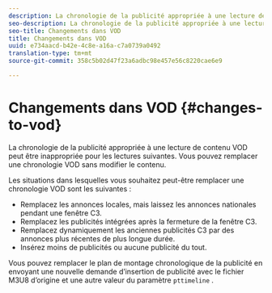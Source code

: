 ```yaml
---
description: La chronologie de la publicité appropriée à une lecture de contenu VOD peut être inappropriée pour les lectures suivantes. Vous pouvez remplacer une chronologie VOD sans modifier le contenu.
seo-description: La chronologie de la publicité appropriée à une lecture de contenu VOD peut être inappropriée pour les lectures suivantes. Vous pouvez remplacer une chronologie VOD sans modifier le contenu.
seo-title: Changements dans VOD
title: Changements dans VOD
uuid: e734aacd-b42e-4c8e-a16a-c7a0739a0492
translation-type: tm+mt
source-git-commit: 358c5b02d47f23a6adbc98e457e56c8220cae6e9

---
```



# Changements dans VOD {#changes-to-vod}

La chronologie de la publicité appropriée à une lecture de contenu VOD peut être inappropriée pour les lectures suivantes. Vous pouvez remplacer une chronologie VOD sans modifier le contenu.

Les situations dans lesquelles vous souhaitez peut-être remplacer une chronologie VOD sont les suivantes :

* Remplacez les annonces locales, mais laissez les annonces nationales pendant une fenêtre C3.
* Remplacez les publicités intégrées après la fermeture de la fenêtre C3.
* Remplacez dynamiquement les anciennes publicités C3 par des annonces plus récentes de plus longue durée.
* Insérez moins de publicités ou aucune publicité du tout.

Vous pouvez remplacer le plan de montage chronologique de la publicité en envoyant une nouvelle demande d’insertion de publicité avec le fichier M3U8 d’origine et une autre valeur du paramètre `pttimeline` .
